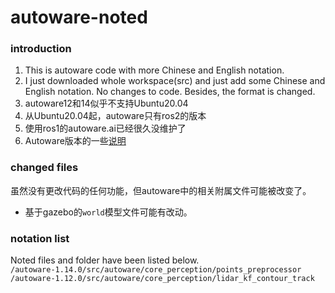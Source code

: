 # autoware-noted
### introduction
1. This is autoware code with more Chinese and English notation. <br>
2. I just downloaded whole workspace(src) and just add some Chinese and English notation. No changes to code. Besides, the format is changed.
3. autoware12和14似乎不支持Ubuntu20.04
4. 从Ubuntu20.04起，autoware只有ros2的版本
5. 使用ros1的autoware.ai已经很久没维护了
6. Autoware版本的一些[说明](https://blog.csdn.net/qq_27493341/article/details/106646054)

### changed files
虽然没有更改代码的任何功能，但autoware中的相关附属文件可能被改变了。
* 基于gazebo的`world`模型文件可能有改动。

### notation list
Noted files and folder have been listed below.<br>
`/autoware-1.14.0/src/autoware/core_perception/points_preprocessor`<br>
`/autoware-1.12.0/src/autoware/core_perception/lidar_kf_contour_track`<br>
